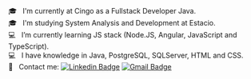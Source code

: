 

<br/> :mortar_board: &nbsp; I'm currently at Cingo as a Fullstack Developer Java.
<br/> :mortar_board: &nbsp; I'm studying System Analysis and Development at Estacio.
<br/> :computer: &nbsp; I’m currently learning JS stack (Node.JS, Angular, JavaScript and TypeScript).
<br/> :computer: &nbsp; I have knowledge in Java, PostgreSQL, SQLServer, HTML and CSS.
<br/> :email: &nbsp; Contact me: [![Linkedin Badge](https://img.shields.io/badge/-BrunoMello-blue?style=flat-square&logo=Linkedin&logoColor=white&link=https://www.linkedin.com/in/sbrunomello/)](https://www.linkedin.com/in/sbrunomello/) [![Gmail Badge](https://img.shields.io/badge/-sbrunomello@gmail.com-c14438?style=flat-square&logo=Gmail&logoColor=white&link=mailto:sbrunomello@gmail.com)](mailto:sbrunomello@gmail.com)


<!---[![Top Langs](https://github-readme-stats.vercel.app/api/top-langs/?username=sbrunomello&theme=dark&show_icons=true)]()<br> --->
